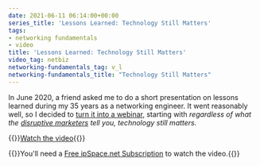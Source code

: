 ```yaml
---
date: 2021-06-11 06:14:00+00:00
series_title: 'Lessons Learned: Technology Still Matters'
tags:
- networking fundamentals
- video
title: 'Lessons Learned: Technology Still Matters'
video_tag: netbiz
networking-fundamentals_tag: v_l
networking-fundamentals_title: "Technology Still Matters"
---
```

In June 2020, a friend asked me to do a short presentation on lessons learned during my 35 years as a networking engineer. It went reasonably well, so I decided to [turn it into a webinar](https://my.ipspace.net/bin/list?id=NetBiz#LL), starting with _regardless of what the [disruptive marketers](/2019/10/the-cost-of-disruptiveness-and/) tell you, technology still matters._

{{<jump>}}[Watch the video](https://my.ipspace.net/bin/get/NetBiz/L1%20-%20Technology%20Still%20Matters.mp4?doccode=NetBiz){{</jump>}}

{{<note free>}}You'll need a [Free ipSpace.net Subscription](https://www.ipspace.net/Subscription/Free) to watch the video.{{</note>}}
